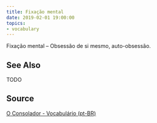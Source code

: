 ```yaml
---
title: Fixação mental
date: 2019-02-01 19:00:00
topics:
- vocabulary
---
```


Fixação mental – Obsessão de si mesmo, auto-obsessão.

## See Also
TODO

## Source
[O Consolador - Vocabulário (pt-BR)](http://www.oconsolador.com.br/linkfixo/vocabulario/principal.html)


